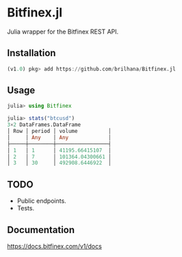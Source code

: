 # Bitfinex.jl

Julia wrapper for the Bitfinex REST API.

## Installation

```julia
(v1.0) pkg> add https://github.com/brilhana/Bitfinex.jl
```

## Usage
```julia
julia> using Bitfinex

julia> stats("btcusd")
3×2 DataFrames.DataFrame
│ Row │ period │ volume          │
│     │ Any    │ Any             │
├─────┼────────┼─────────────────┤
│ 1   │ 1      │ 41195.66415107  │
│ 2   │ 7      │ 101364.04300661 │
│ 3   │ 30     │ 492908.6446922  │
```

## TODO

* Public endpoints.
* Tests.

## Documentation

https://docs.bitfinex.com/v1/docs